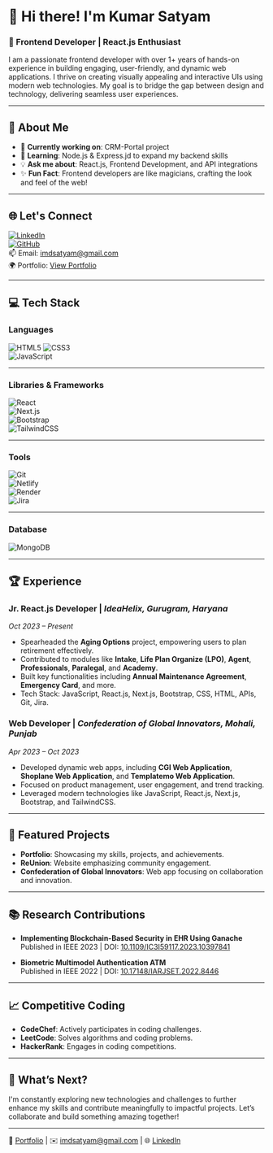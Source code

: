 # 👋 Hi there! I'm Kumar Satyam

### 🚀 Frontend Developer | React.js Enthusiast

I am a passionate frontend developer with over 1+ years of hands-on experience in building engaging, user-friendly, and dynamic web applications. I thrive on creating visually appealing and interactive UIs using modern web technologies. My goal is to bridge the gap between design and technology, delivering seamless user experiences.

---

## 💫 About Me

- 🔭 **Currently working on**: CRM-Portal project  
- 🌱 **Learning**: Node.js & Express.jd to expand my backend skills  
- 💡 **Ask me about**: React.js, Frontend Development, and API integrations  
- ✨ **Fun Fact**: Frontend developers are like magicians, crafting the look and feel of the web!  

---

## 🌐 Let's Connect
[![LinkedIn](https://img.shields.io/badge/LinkedIn-%230077B5.svg?logo=linkedin&logoColor=white)](https://linkedin.com/in/imdsatyam)  
[![GitHub](https://img.shields.io/badge/GitHub-%23121011.svg?logo=github&logoColor=white)](https://github.com/imdsatyam)  
📫 Email: [imdsatyam@gmail.com](mailto:imdsatyam@gmail.com)  
🌍 Portfolio: [View Portfolio](#)

---

## 💻 Tech Stack

### **Languages**  
![HTML5](https://img.shields.io/badge/html5-%23E34F26.svg?style=for-the-badge&logo=html5&logoColor=white) 
![CSS3](https://img.shields.io/badge/css3-%231572B6.svg?style=for-the-badge&logo=css3&logoColor=white)  
![JavaScript](https://img.shields.io/badge/javascript-%23323330.svg?style=for-the-badge&logo=javascript&logoColor=%23F7DF1E)

---

### **Libraries & Frameworks**  
![React](https://img.shields.io/badge/react-%2361DAFB.svg?style=for-the-badge&logo=react&logoColor=%23000000)  
![Next.js](https://img.shields.io/badge/next.js-%23000000.svg?style=for-the-badge&logo=next.js&logoColor=white)  
![Bootstrap](https://img.shields.io/badge/bootstrap-%23563D7C.svg?style=for-the-badge&logo=bootstrap&logoColor=white)  
![TailwindCSS](https://img.shields.io/badge/tailwindcss-%2338B2AC.svg?style=for-the-badge&logo=tailwind-css&logoColor=white)

---

### **Tools**  
![Git](https://img.shields.io/badge/git-%23F05033.svg?style=for-the-badge&logo=git&logoColor=white)  
![Netlify](https://img.shields.io/badge/netlify-%23000000.svg?style=for-the-badge&logo=netlify&logoColor=#00C7B7)  
![Render](https://img.shields.io/badge/render-%232B2D42.svg?style=for-the-badge&logo=render&logoColor=white)  
![Jira](https://img.shields.io/badge/jira-%230A0FFF.svg?style=for-the-badge&logo=jira&logoColor=white)  

---

### **Database**  
![MongoDB](https://img.shields.io/badge/mongodb-%234ea94b.svg?style=for-the-badge&logo=mongodb&logoColor=white)  

---

## 🏆 Experience

### **Jr. React.js Developer** | *IdeaHelix, Gurugram, Haryana*  
*Oct 2023 – Present*
- Spearheaded the **Aging Options** project, empowering users to plan retirement effectively.
- Contributed to modules like **Intake**, **Life Plan Organize (LPO)**, **Agent**, **Professionals**, **Paralegal**, and **Academy**.
- Built key functionalities including **Annual Maintenance Agreement**, **Emergency Card**, and more.
- Tech Stack: JavaScript, React.js, Next.js, Bootstrap, CSS, HTML, APIs, Git, Jira.

### **Web Developer** | *Confederation of Global Innovators, Mohali, Punjab*  
*Apr 2023 – Oct 2023*
- Developed dynamic web apps, including **CGI Web Application**, **Shoplane Web Application**, and **Templatemo Web Application**.
- Focused on product management, user engagement, and trend tracking.
- Leveraged modern technologies like JavaScript, React.js, Next.js, Bootstrap, and TailwindCSS.

---

## 🌟 Featured Projects

- **Portfolio**: Showcasing my skills, projects, and achievements.  
- **ReUnion**: Website emphasizing community engagement.  
- **Confederation of Global Innovators**: Web app focusing on collaboration and innovation.  

---

## 📚 Research Contributions

- **Implementing Blockchain-Based Security in EHR Using Ganache**  
  Published in IEEE 2023 | DOI: [10.1109/IC3I59117.2023.10397841](https://doi.org/10.1109/IC3I59117.2023.10397841)

- **Biometric Multimodel Authentication ATM**  
  Published in IEEE 2022 | DOI: [10.17148/IARJSET.2022.8446](https://doi.org/10.17148/IARJSET.2022.8446)

---

## 📈 Competitive Coding

- **CodeChef**: Actively participates in coding challenges.  
- **LeetCode**: Solves algorithms and coding problems.  
- **HackerRank**: Engages in coding competitions.  

---

## 🌱 What’s Next?

I'm constantly exploring new technologies and challenges to further enhance my skills and contribute meaningfully to impactful projects. Let’s collaborate and build something amazing together!  

---
🔗 [Portfolio](#) | ✉️ [imdsatyam@gmail.com](mailto:imdsatyam@gmail.com) | 🌐 [LinkedIn](https://linkedin.com/in/imdsatyam)

